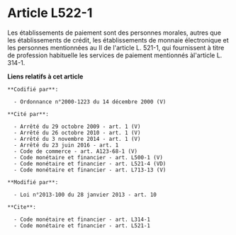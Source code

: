# Article L522-1

Les établissements de paiement sont des personnes morales, autres que les établissements de crédit, les établissements de
monnaie électronique et les personnes mentionnées au II de l'article L. 521-1, qui fournissent à titre de profession
habituelle les services de paiement mentionnés àl'article L. 314-1.

**Liens relatifs à cet article**

	**Codifié par**:

	  - Ordonnance n°2000-1223 du 14 décembre 2000 (V)

	**Cité par**:

	  - Arrêté du 29 octobre 2009 - art. 1 (V)
	  - Arrêté du 26 octobre 2010 - art. 1 (V)
	  - Arrêté du 3 novembre 2014 - art. 1 (V)
	  - Arrêté du 23 juin 2016 - art. 1
	  - Code de commerce - art. A123-68-1 (V)
	  - Code monétaire et financier - art. L500-1 (V)
	  - Code monétaire et financier - art. L521-4 (VD)
	  - Code monétaire et financier - art. L713-13 (V)

	**Modifié par**:

	  - Loi n°2013-100 du 28 janvier 2013 - art. 10

	**Cite**:

	  - Code monétaire et financier - art. L314-1
	  - Code monétaire et financier - art. L521-1
